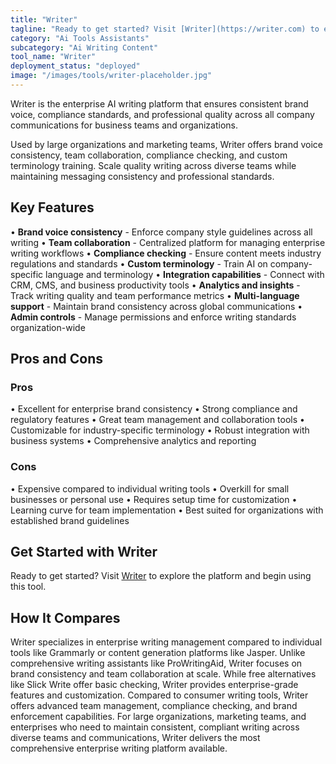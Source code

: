 ```yaml
---
title: "Writer"
tagline: "Ready to get started? Visit [Writer](https://writer.com) to explore the platform and begin using this tool...."
category: "Ai Tools Assistants"
subcategory: "Ai Writing Content"
tool_name: "Writer"
deployment_status: "deployed"
image: "/images/tools/writer-placeholder.jpg"
---
```

Writer is the enterprise AI writing platform that ensures consistent brand voice, compliance standards, and professional quality across all company communications for business teams and organizations.

Used by large organizations and marketing teams, Writer offers brand voice consistency, team collaboration, compliance checking, and custom terminology training. Scale quality writing across diverse teams while maintaining messaging consistency and professional standards.

## Key Features

• **Brand voice consistency** - Enforce company style guidelines across all writing
• **Team collaboration** - Centralized platform for managing enterprise writing workflows
• **Compliance checking** - Ensure content meets industry regulations and standards
• **Custom terminology** - Train AI on company-specific language and terminology
• **Integration capabilities** - Connect with CRM, CMS, and business productivity tools
• **Analytics and insights** - Track writing quality and team performance metrics
• **Multi-language support** - Maintain brand consistency across global communications
• **Admin controls** - Manage permissions and enforce writing standards organization-wide

## Pros and Cons

### Pros
• Excellent for enterprise brand consistency
• Strong compliance and regulatory features
• Great team management and collaboration tools
• Customizable for industry-specific terminology
• Robust integration with business systems
• Comprehensive analytics and reporting

### Cons
• Expensive compared to individual writing tools
• Overkill for small businesses or personal use
• Requires setup time for customization
• Learning curve for team implementation
• Best suited for organizations with established brand guidelines

## Get Started with Writer

Ready to get started? Visit [Writer](https://writer.com) to explore the platform and begin using this tool.

## How It Compares

Writer specializes in enterprise writing management compared to individual tools like Grammarly or content generation platforms like Jasper. Unlike comprehensive writing assistants like ProWritingAid, Writer focuses on brand consistency and team collaboration at scale. While free alternatives like Slick Write offer basic checking, Writer provides enterprise-grade features and customization. Compared to consumer writing tools, Writer offers advanced team management, compliance checking, and brand enforcement capabilities. For large organizations, marketing teams, and enterprises who need to maintain consistent, compliant writing across diverse teams and communications, Writer delivers the most comprehensive enterprise writing platform available.